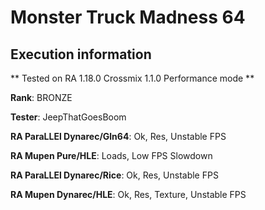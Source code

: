 # Monster Truck Madness 64 

## Execution information

** Tested on RA 1.18.0 Crossmix 1.1.0 Performance mode **

**Rank**: BRONZE

**Tester**: JeepThatGoesBoom


**RA ParaLLEl Dynarec/Gln64**: Ok, Res, Unstable FPS

**RA Mupen Pure/HLE**: Loads, Low FPS Slowdown

**RA ParaLLEl Dynarec/Rice**: Ok, Res, Unstable FPS

**RA Mupen Dynarec/HLE**: Ok, Res, Texture, Unstable FPS